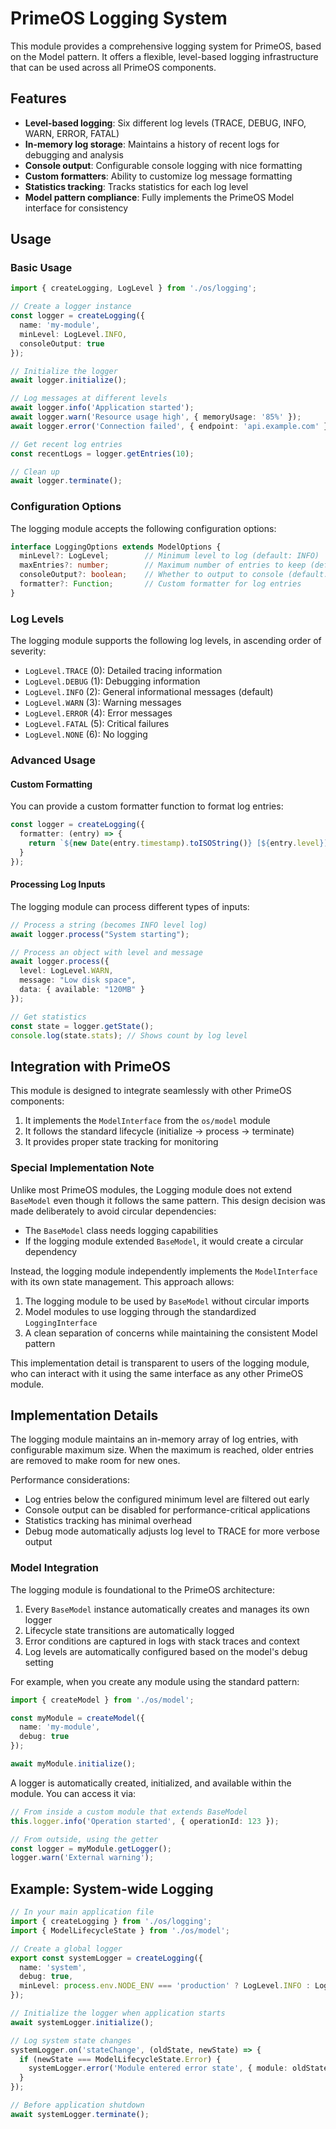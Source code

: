 # PrimeOS Logging System

This module provides a comprehensive logging system for PrimeOS, based on the Model pattern. It offers a flexible, level-based logging infrastructure that can be used across all PrimeOS components.

## Features

- **Level-based logging**: Six different log levels (TRACE, DEBUG, INFO, WARN, ERROR, FATAL)
- **In-memory log storage**: Maintains a history of recent logs for debugging and analysis
- **Console output**: Configurable console logging with nice formatting
- **Custom formatters**: Ability to customize log message formatting
- **Statistics tracking**: Tracks statistics for each log level
- **Model pattern compliance**: Fully implements the PrimeOS Model interface for consistency

## Usage

### Basic Usage

```typescript
import { createLogging, LogLevel } from './os/logging';

// Create a logger instance
const logger = createLogging({
  name: 'my-module',
  minLevel: LogLevel.INFO,
  consoleOutput: true
});

// Initialize the logger
await logger.initialize();

// Log messages at different levels
await logger.info('Application started');
await logger.warn('Resource usage high', { memoryUsage: '85%' });
await logger.error('Connection failed', { endpoint: 'api.example.com' });

// Get recent log entries
const recentLogs = logger.getEntries(10);

// Clean up
await logger.terminate();
```

### Configuration Options

The logging module accepts the following configuration options:

```typescript
interface LoggingOptions extends ModelOptions {
  minLevel?: LogLevel;        // Minimum level to log (default: INFO)
  maxEntries?: number;        // Maximum number of entries to keep (default: 1000)
  consoleOutput?: boolean;    // Whether to output to console (default: true)
  formatter?: Function;       // Custom formatter for log entries
}
```

### Log Levels

The logging module supports the following log levels, in ascending order of severity:

- `LogLevel.TRACE` (0): Detailed tracing information
- `LogLevel.DEBUG` (1): Debugging information
- `LogLevel.INFO` (2): General informational messages (default)
- `LogLevel.WARN` (3): Warning messages
- `LogLevel.ERROR` (4): Error messages
- `LogLevel.FATAL` (5): Critical failures
- `LogLevel.NONE` (6): No logging

### Advanced Usage

#### Custom Formatting

You can provide a custom formatter function to format log entries:

```typescript
const logger = createLogging({
  formatter: (entry) => {
    return `${new Date(entry.timestamp).toISOString()} [${entry.level}] ${entry.message}`;
  }
});
```

#### Processing Log Inputs

The logging module can process different types of inputs:

```typescript
// Process a string (becomes INFO level log)
await logger.process("System starting");

// Process an object with level and message
await logger.process({
  level: LogLevel.WARN,
  message: "Low disk space",
  data: { available: "120MB" }
});

// Get statistics
const state = logger.getState();
console.log(state.stats); // Shows count by log level
```

## Integration with PrimeOS

This module is designed to integrate seamlessly with other PrimeOS components:

1. It implements the `ModelInterface` from the `os/model` module
2. It follows the standard lifecycle (initialize → process → terminate)
3. It provides proper state tracking for monitoring

### Special Implementation Note

Unlike most PrimeOS modules, the Logging module does not extend `BaseModel` even though it follows the same pattern. This design decision was made deliberately to avoid circular dependencies:

- The `BaseModel` class needs logging capabilities
- If the logging module extended `BaseModel`, it would create a circular dependency

Instead, the logging module independently implements the `ModelInterface` with its own state management. This approach allows:

1. The logging module to be used by `BaseModel` without circular imports
2. Model modules to use logging through the standardized `LoggingInterface`
3. A clean separation of concerns while maintaining the consistent Model pattern

This implementation detail is transparent to users of the logging module, who can interact with it using the same interface as any other PrimeOS module.

## Implementation Details

The logging module maintains an in-memory array of log entries, with configurable maximum size. When the maximum is reached, older entries are removed to make room for new ones.

Performance considerations:
- Log entries below the configured minimum level are filtered out early
- Console output can be disabled for performance-critical applications
- Statistics tracking has minimal overhead
- Debug mode automatically adjusts log level to TRACE for more verbose output

### Model Integration

The logging module is foundational to the PrimeOS architecture:

1. Every `BaseModel` instance automatically creates and manages its own logger
2. Lifecycle state transitions are automatically logged
3. Error conditions are captured in logs with stack traces and context
4. Log levels are automatically configured based on the model's debug setting

For example, when you create any module using the standard pattern:

```typescript
import { createModel } from './os/model';

const myModule = createModel({ 
  name: 'my-module', 
  debug: true 
});

await myModule.initialize();
```

A logger is automatically created, initialized, and available within the module. You can access it via:

```typescript
// From inside a custom module that extends BaseModel
this.logger.info('Operation started', { operationId: 123 });

// From outside, using the getter
const logger = myModule.getLogger();
logger.warn('External warning');
```

## Example: System-wide Logging

```typescript
// In your main application file
import { createLogging } from './os/logging';
import { ModelLifecycleState } from './os/model';

// Create a global logger
export const systemLogger = createLogging({
  name: 'system',
  debug: true,
  minLevel: process.env.NODE_ENV === 'production' ? LogLevel.INFO : LogLevel.DEBUG
});

// Initialize the logger when application starts
await systemLogger.initialize();

// Log system state changes
systemLogger.on('stateChange', (oldState, newState) => {
  if (newState === ModelLifecycleState.Error) {
    systemLogger.error('Module entered error state', { module: oldState.name });
  }
});

// Before application shutdown
await systemLogger.terminate();
```
